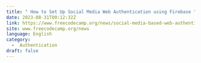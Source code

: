 ```yaml
---
title: " How to Set Up Social Media Web Authentication using Firebase "
date: 2023-08-31T00:12:32Z
link: https://www.freecodecamp.org/news/social-media-based-web-authentication-with-firebase/?utm_medium=RSS&utm_source=news.12bit.vn
site: www.freecodecamp.org/news
language: English
category:
  -  Authentication 
draft: false
---
```

